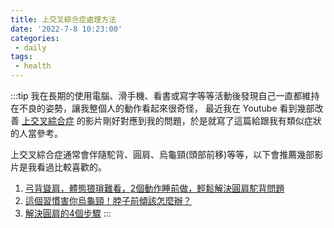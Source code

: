 ```yaml
---
title: 上交叉綜合症處理方法
date: '2022-7-8 10:23:00'
categories:
 - daily
tags:
 - health
---
```


:::tip
我在長期的使用電腦、滑手機、看書或寫字等等活動後發現自己一直都維持在不良的姿勢，讓我整個人的動作看起來很奇怪，
最近我在 Youtube 看到幾部改善
[上交叉綜合症](https://zh.wikipedia.org/zh-tw/%E4%B8%8A%E4%BA%A4%E5%8F%89%E7%B6%9C%E5%90%88%E7%97%87)
的影片剛好對應到我的問題，於是就寫了這篇給跟我有類似症狀的人當參考。  

上交叉綜合症通常會伴隨駝背、圓肩、烏龜頸(頭部前移)等等，以下會推薦幾部影片是我看過比較喜歡的。  

1. [弓背聳肩，體態猥瑣難看，2個動作睡前做，輕鬆解決圓肩駝背問題](https://youtu.be/-KMBzCYNp2Y)
2. [這個習慣害你烏龜頸！脖子前傾該怎麼辦？](https://youtu.be/fJywDb-kxQ0)
3. [解決圓肩的4個步驟](https://youtu.be/E4vidJNruVg)
:::